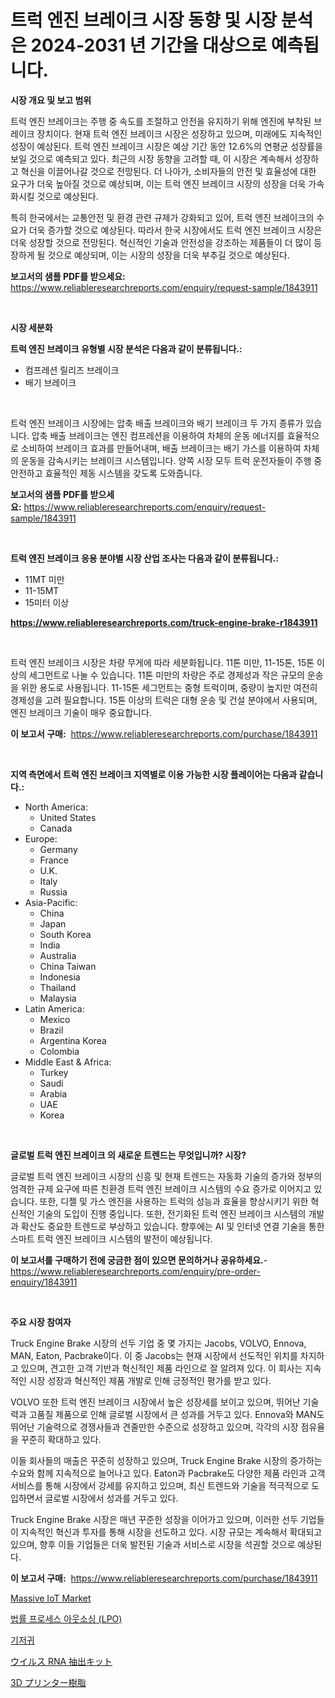 <p><h1>트럭 엔진 브레이크 시장 동향 및 시장 분석은 2024-2031 년 기간을 대상으로 예측됩니다.</h1></p><p><strong>시장 개요 및 보고 범위</strong></p>
<p><p>트럭 엔진 브레이크는 주행 중 속도를 조절하고 안전을 유지하기 위해 엔진에 부착된 브레이크 장치이다. 현재 트럭 엔진 브레이크 시장은 성장하고 있으며, 미래에도 지속적인 성장이 예상된다. 트럭 엔진 브레이크 시장은 예상 기간 동안 12.6%의 연평균 성장률을 보일 것으로 예측되고 있다. 최근의 시장 동향을 고려할 때, 이 시장은 계속해서 성장하고 혁신을 이끌어나갈 것으로 전망된다. 더 나아가, 소비자들의 안전 및 효율성에 대한 요구가 더욱 높아질 것으로 예상되며, 이는 트럭 엔진 브레이크 시장의 성장을 더욱 가속화시킬 것으로 예상된다.</p><p>특히 한국에서는 교통안전 및 환경 관련 규제가 강화되고 있어, 트럭 엔진 브레이크의 수요가 더욱 증가할 것으로 예상된다. 따라서 한국 시장에서도 트럭 엔진 브레이크 시장은 더욱 성장할 것으로 전망된다. 혁신적인 기술과 안전성을 강조하는 제품들이 더 많이 등장하게 될 것으로 예상되며, 이는 시장의 성장을 더욱 부추길 것으로 예상된다.</p></p>
<p><strong>보고서의 샘플 PDF를 받으세요:</strong> <a href="https://www.reliableresearchreports.com/enquiry/request-sample/1843911">https://www.reliableresearchreports.com/enquiry/request-sample/1843911</a></p>
<p>&nbsp;</p>
<p><strong>시장 세분화</strong></p>
<p><strong>트럭 엔진 브레이크 유형별 시장 분석은 다음과 같이 분류됩니다.:</strong></p>
<p><ul><li>컴프레션 릴리즈 브레이크</li><li>배기 브레이크</li></ul></p>
<p>&nbsp;</p>
<p><p>트럭 엔진 브레이크 시장에는 압축 배출 브레이크와 배기 브레이크 두 가지 종류가 있습니다. 압축 배출 브레이크는 엔진 컴프레션을 이용하여 차체의 운동 에너지를 효율적으로 소비하여 브레이크 효과를 만들어내며, 배출 브레이크는 배기 가스를 이용하여 차체의 운동을 감속시키는 브레이크 시스템입니다. 양쪽 시장 모두 트럭 운전자들이 주행 중 안전하고 효율적인 제동 시스템을 갖도록 도와줍니다.</p></p>
<p><strong>보고서의 샘플 PDF를 받으세요:</strong>&nbsp;<a href="https://www.reliableresearchreports.com/enquiry/request-sample/1843911">https://www.reliableresearchreports.com/enquiry/request-sample/1843911</a></p>
<p>&nbsp;</p>
<p><strong> 트럭 엔진 브레이크 응용 분야별 시장 산업 조사는 다음과 같이 분류됩니다.:</strong></p>
<p><ul><li>11MT 미만</li><li>11-15MT</li><li>15미터 이상</li></ul></p>
<p><strong><a href="https://www.reliableresearchreports.com/truck-engine-brake-r1843911">https://www.reliableresearchreports.com/truck-engine-brake-r1843911</a></strong></p>
<p>&nbsp;</p>
<p><p>트럭 엔진 브레이크 시장은 차량 무게에 따라 세분화됩니다. 11톤 미만, 11-15톤, 15톤 이상의 세그먼트로 나눌 수 있습니다. 11톤 미만의 차량은 주로 경제성과 작은 규모의 운송을 위한 용도로 사용됩니다. 11-15톤 세그먼트는 중형 트럭이며, 중량이 높지만 여전히 경제성을 고려 필요합니다. 15톤 이상의 트럭은 대형 운송 및 건설 분야에서 사용되며, 엔진 브레이크 기술이 매우 중요합니다.</p></p>
<p><strong>이 보고서 구매:</strong>&nbsp; <a href="https://www.reliableresearchreports.com/purchase/1843911">https://www.reliableresearchreports.com/purchase/1843911</a></p>
<p>&nbsp;</p>
<p><strong>지역 측면에서 트럭 엔진 브레이크 지역별로 이용 가능한 시장 플레이어는 다음과 같습니다.:</strong></p>
<p><ul>
    <li>
        North America:
        <ul>
            <li>United States</li>
            <li>Canada</li>
        </ul>
    </li>
    <li>
        Europe:
        <ul>
            <li>Germany</li>
            <li>France</li>
            <li>U.K.</li>
            <li>Italy</li>
            <li>Russia</li>
        </ul>
    </li>
    <li>
        Asia-Pacific:
        <ul>
            <li>China</li>
            <li>Japan</li>
            <li>South Korea</li>
            <li>India</li>
            <li>Australia</li>
            <li>China Taiwan</li>
            <li>Indonesia</li>
            <li>Thailand</li>
            <li>Malaysia</li>
        </ul>
    </li>
    <li>
        Latin America:
        <ul>
            <li>Mexico</li>
            <li>Brazil</li>
            <li>Argentina Korea</li>
            <li>Colombia</li>
        </ul>
    </li>
    <li>
        Middle East & Africa:
        <ul>
            <li>Turkey</li>
            <li>Saudi</li>
            <li>Arabia</li>
            <li>UAE</li>
            <li>Korea</li>
        </ul>
    </li>
    </ul></p>
<p>&nbsp;</p>
<p><strong>글로벌 트럭 엔진 브레이크 의 새로운 트렌드는 무엇입니까? 시장?</strong></p>
<p><p>글로벌 트럭 엔진 브레이크 시장의 신흥 및 현재 트렌드는 자동화 기술의 증가와 정부의 엄격한 규제 요구에 따른 친환경 트럭 엔진 브레이크 시스템의 수요 증가로 이어지고 있습니다. 또한, 디젤 및 가스 엔진을 사용하는 트럭의 성능과 효율을 향상시키기 위한 혁신적인 기술의 도입이 진행 중입니다. 또한, 전기화된 트럭 엔진 브레이크 시스템의 개발과 확산도 중요한 트렌드로 부상하고 있습니다. 향후에는 AI 및 인터넷 연결 기술을 통한 스마트 트럭 엔진 브레이크 시스템의 발전이 예상됩니다.</p></p>
<p><strong>이 보고서를 구매하기 전에 궁금한 점이 있으면 문의하거나 공유하세요.</strong>- <a href="https://www.reliableresearchreports.com/enquiry/pre-order-enquiry/1843911">https://www.reliableresearchreports.com/enquiry/pre-order-enquiry/1843911</a></p>
<p>&nbsp;</p>
<p><strong>주요 시장 참여자</strong></p>
<p><p>Truck Engine Brake 시장의 선두 기업 중 몇 가지는 Jacobs, VOLVO, Ennova, MAN, Eaton, Pacbrake이다. 이 중 Jacobs는 현재 시장에서 선도적인 위치를 차지하고 있으며, 견고한 고객 기반과 혁신적인 제품 라인으로 잘 알려져 있다. 이 회사는 지속적인 시장 성장과 혁신적인 제품 개발로 인해 긍정적인 평가를 받고 있다.</p><p>VOLVO 또한 트럭 엔진 브레이크 시장에서 높은 성장세를 보이고 있으며, 뛰어난 기술력과 고품질 제품으로 인해 글로벌 시장에서 큰 성과를 거두고 있다. Ennova와 MAN도 뛰어난 기술력으로 경쟁사들과 견줄만한 수준으로 성장하고 있으며, 각각의 시장 점유율을 꾸준히 확대하고 있다.</p><p>이들 회사들의 매출은 꾸준히 성장하고 있으며, Truck Engine Brake 시장의 증가하는 수요와 함께 지속적으로 늘어나고 있다. Eaton과 Pacbrake도 다양한 제품 라인과 고객 서비스를 통해 시장에서 강세를 유지하고 있으며, 최신 트렌드와 기술을 적극적으로 도입하면서 글로벌 시장에서 성과를 거두고 있다.</p><p>Truck Engine Brake 시장은 매년 꾸준한 성장을 이어가고 있으며, 이러한 선두 기업들이 지속적인 혁신과 투자를 통해 시장을 선도하고 있다. 시장 규모는 계속해서 확대되고 있으며, 향후 이들 기업들은 더욱 발전된 기술과 서비스로 시장을 석권할 것으로 예상된다.</p></p>
<p><strong>이 보고서 구매:</strong>&nbsp;&nbsp;<a href="https://www.reliableresearchreports.com/purchase/1843911">https://www.reliableresearchreports.com/purchase/1843911</a></p>
<p><p><a href="https://github.com/Hazelklievgspy6vdcsmu106w/Market-Research-Report-List-2/blob/main/massive-iot-market.md">Massive IoT Market</a></p><p><a href="https://medium.com/@santiagoiza565682023/2024%EB%85%84%EB%B6%80%ED%84%B0-2031%EB%85%84%EA%B9%8C%EC%A7%80-%EC%98%88%EC%B8%A1%EB%90%9C-%EB%B2%95%EB%A5%A0-%ED%94%84%EB%A1%9C%EC%84%B8%EC%8A%A4-%EC%95%84%EC%9B%83%EC%86%8C%EC%8B%B1-lpo-%EC%8B%9C%EC%9E%A5-%EB%B6%84%EC%84%9D%EA%B3%BC-%EA%B7%9C%EB%AA%A8%EC%9E%85%EB%8B%88%EB%8B%A4-baac53a337e4">법률 프로세스 아웃소싱 (LPO)</a></p><p><a href="https://medium.com/@sweetums856856/%EA%B8%B0%EC%A0%80%EA%B7%80-%EC%8B%9C%EC%9E%A5-%EA%B7%9C%EB%AA%A8-cagr-%ED%8A%B8%EB%A0%8C%EB%93%9C-2024-2030-44692efc56b0">기저귀</a></p><p><a href="https://medium.com/@gordonilbrtck0879367/%E3%82%A6%E3%82%A4%E3%83%AB%E3%82%B9rna%E6%8A%BD%E5%87%BA%E3%82%AD%E3%83%83%E3%83%88%E5%B8%82%E5%A0%B4-%E5%B8%82%E5%A0%B4cagr-%E5%B8%82%E5%A0%B4%E5%8B%95%E5%90%91-%E6%88%90%E9%95%B7%E6%88%A6%E7%95%A5%E3%81%AB%E5%AF%BE%E3%81%99%E3%82%8B%E3%82%A4%E3%83%B3%E3%82%B5%E3%82%A4%E3%83%88-2aa47e926e6a">ウイルス RNA 抽出キット</a></p><p><a href="https://medium.com/@chellamarie1962/3d%E3%83%97%E3%83%AA%E3%83%B3%E3%82%BF%E3%83%BC%E3%83%AC%E3%82%B8%E3%83%B3%E5%B8%82%E5%A0%B4%E3%83%AC%E3%83%9D%E3%83%BC%E3%83%88%E3%81%AF-%E3%81%93%E3%81%AE%E5%B8%82%E5%A0%B4%E3%81%AE%E6%9C%80%E6%96%B0%E3%83%88%E3%83%AC%E3%83%B3%E3%83%89%E3%81%A8%E6%88%90%E9%95%B7%E6%A9%9F%E4%BC%9A%E3%82%92%E6%98%8E%E3%82%89%E3%81%8B%E3%81%AB%E3%81%97%E3%81%A6%E3%81%84%E3%81%BE%E3%81%99-d36b6f684d9c">3D プリンター樹脂</a></p></p>